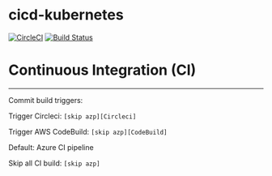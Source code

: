 # cicd-kubernetes
[![CircleCI](https://dl.circleci.com/status-badge/img/gh/oliviermbida/cicd-kubernetes/tree/master.svg?style=svg&circle-token=333c1cba50d11f15beb73b20cb25cf30b6c40d18)](https://dl.circleci.com/status-badge/redirect/gh/oliviermbida/cicd-kubernetes/tree/master)
[![Build Status](https://dev.azure.com/oliviermbida/azure-jetson-autopilot-cicd/_apis/build/status/oliviermbida.cicd-kubernetes?branchName=master)](https://dev.azure.com/oliviermbida/azure-jetson-autopilot-cicd/_build/latest?definitionId=3&branchName=master)

# Continuous Integration (CI)
-----------------------------------

Commit build triggers: 

Trigger Circleci: `[skip azp][Circleci]`

Trigger AWS CodeBuild: `[skip azp][CodeBuild]`

Default: Azure CI pipeline

Skip all CI build: `[skip azp]`
